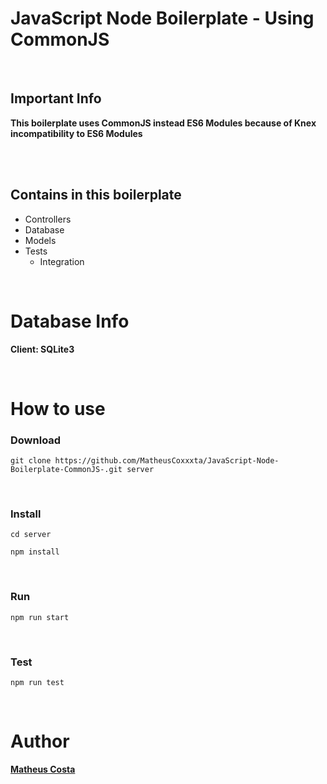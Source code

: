 # JavaScript Node Boilerplate - Using CommonJS
<br/>

## Important Info
**This boilerplate uses CommonJS instead ES6 Modules because of Knex incompatibility to ES6 Modules**

<br />
<br />


## Contains in this boilerplate

- Controllers
- Database
- Models
- Tests
  - Integration

<br/>

# Database Info

**Client: SQLite3**

<br />

# How to use

### Download

```
git clone https://github.com/MatheusCoxxxta/JavaScript-Node-Boilerplate-CommonJS-.git server
```
<br/>

### Install

```
cd server
```

```
npm install
```
<br/>

### Run

```
npm run start
```
<br/>

### Test

```
npm run test
```
<br/>

# Author

**[Matheus Costa](github.com/MatheusCoxxxta)**
